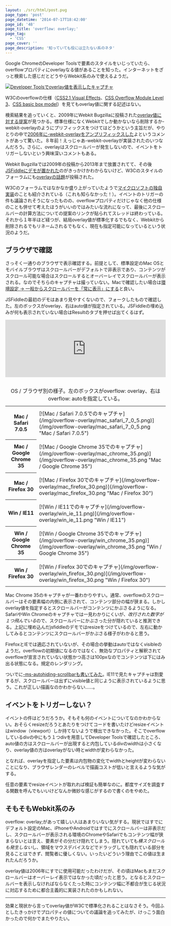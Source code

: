 ```yaml
---
layout: ./src/html/post.pug
page_type: 'post'
page_datetime: '2014-07-17T18:42:00'
page_id: '48'
page_title: 'overflow: overlay;'
page_tag:
  - 'CSS'
page_cover: ''
page_description: '知っていても役には立たない系のネタ'
---
```

Google ChromeのDeveloper Toolsで要素のスタイルをいじっていたら、overflowプロパティにoverlayなる値があることを知った。インターネットをざっと検索した感じだとどうやらWebkit系のみで使えるようだ。

[![Developer Toolsでoverlay値を表示したキャプチャ](/img/overflow-overlay/dev_tools.png)](/img/overflow-overlay/dev_tools.png "overflowのサジェストにoverlay値が出てくる")

W3Cのoverflowの仕様（[CSS2.1 Visual Effects](http://www.w3.org/TR/CSS21/visufx.html#propdef-overflow)、[CSS Overflow Module Level 3](http://www.w3.org/TR/css-overflow-3/#overflow-properties)、[CSS basic box model](http://www.w3.org/TR/css3-box/#overflow1)）を見てもoverlay値に関する記述はない。

検索結果を追っていくと、2009年にWebkit Bugzillaに投稿された[overlay値に対する提案](https://bugs.webkit.org/show_bug.cgi?id=32388)が見つかる。標準仕様になくWebkitでしか動かないなら削除するか-webkit-overlayのようにプリフィックスをつけてはどうかという主旨だが、やりとりの中で<a href="http://trac.webkit.org/changeset/14968/trunk/WebCore/css/CSSValueKeywords.in">2006年に-webkit-overlayをアンプリフィックスした</a>よというコメントがあって驚いた。８年前！えっじゃあ-webkit-overlayが実装されたのいつなんだろう。さらに、overlayはスクロールバーが発生しないので、イベントをトリガーしないという興味深いコメントもある。

Webkit Bugzillaでは2009年の投稿から2013年まで放置されてて、その後[JSFiddleにデモが置かれた](https://jsfiddle.net/rNxgD/)のがきっかけかわからないけど、W3Cのスタイルのフォーラムにも[overlayの話題](http://w3-org.9356.n7.nabble.com/css3-ui-Proposal-for-an-quot-overlay-quot-value-for-overflow-td244662.html)が投稿された。

W3Cのフォーラムではなかなか盛り上がっていたようで[マイクロソフトの独自実装](http://msdn.microsoft.com/en-us/library/windows/apps/hh441298.aspx)のことも紹介されている（これも知らなかった！）。イベントのトリガーの件も議論されそうになったものの、overflowプロパティだけじゃなく他の仕様のことも併せて考えたほうがいいのではみたいな流れになって、最後にスクロールバーの計算方法についての提案のリンクが貼られてスレッドは終わっている。それから１年半ほど経つが、結局overlay値が標準化するでもなく、Webkitから削除されるでもリネームされるでもなく、現在も指定可能になっているという状況のようだ。

## ブラウザで確認

さっそく一通りのブラウザで表示確認する。前提として、標準設定のMac OSとモバイルブラウザはスクロールバーがデフォルトで非表示であり、コンテンツがスクロール可能な場合はスクロールするとオーバーレイでスクロールバーが表示される。なのでそちらのキャプチャは撮っていない。Macで確認したい場合は[環境設定 -&gt; 一般からスクロールバーを「常に表示」にする](/img/overflow-overlay/mac_preferences.png)と良い。

JSFiddleの最初のデモはあまり見やすくないので、フォークしたもので確認した。左のボックスがoverlay、右はauto値が指定されている。JSFiddleの埋め込みが何も表示されていない場合はResultのタブを押せば出てくるはず。

<iframe width="100%" height="180" style="margin-bottom: 1em" src="https://jsfiddle.net/rNxgD/18/embedded/result,css,html" allowfullscreen="allowfullscreen" frameborder="0"></iframe>

<style>
.table--post48 td {
  padding-top: 10px;
  padding-bottom: 10px;
}
</style>
<table class="table--post48">
<caption>OS / ブラウザ別の様子。左のボックスがoverflow: overlay、右はoverflow: autoを指定している。</caption>
<tr>
  <th>Mac / Safari 7.0.5</th>
  <td>
    [![Mac / Safari 7.0.5でのキャプチャ](/img/overflow-overlay/mac_safari_7_0_5.png)](/img/overflow-overlay/mac_safari_7_0_5.png "Mac / Safari 7.0.5")
  </td>
</tr>
<tr>
  <th>Mac / Google Chrome 35</th>
  <td>
    [![Mac / Google Chrome 35でのキャプチャ](/img/overflow-overlay/mac_chrome_35.png)](/img/overflow-overlay/mac_chrome_35.png "Mac / Google Chrome 35")
  </td>
</tr>
<tr>
  <th>Mac / Firefox 30</th>
  <td>
    [![Mac / Firefox 30でのキャプチャ](/img/overflow-overlay/mac_firefox_30.png)](/img/overflow-overlay/mac_firefox_30.png "Mac / Firefox 30")
  </td>
</tr>
<tr>
  <th>Win / IE11</th>
  <td>
    [![Win / IE11でのキャプチャ](/img/overflow-overlay/win_ie_11.png)](/img/overflow-overlay/win_ie_11.png "Win / IE11")
  </td>
</tr>
<tr>
  <th>Win / Google Chrome 35</th>
  <td>
    [![Win / Google Chrome 35でのキャプチャ](/img/overflow-overlay/win_chrome_35.png)](/img/overflow-overlay/win_chrome_35.png "Win / Google Chrome 35")
  </td>
</tr>
<tr>
  <th>Win / Firefox 30</th>
  <td>
    [![Win / Firefox 30でのキャプチャ](/img/overflow-overlay/win_firefox_30.png)](/img/overflow-overlay/win_firefox_30.png "Win / Firefox 30")
  </td>
</tr>
</table>

Mac Chrome 35のキャプチャが一番わかりやすい。通常、overflowのスクロールバーはその要素幅の内側に表示されて、コンテンツ部分の幅が狭まる。しかしoverlay値を指定するとスクロールバーがコンテンツにかぶさるようになる。SafariやWin Chromeのキャプチャでは一見わかりにくいが、*改行された数字が１つ飛んでいる*ので、スクロールバーにかぶさった分が隠れていると推測できる。上記に埋め込んだjsfiddleのデモではresizeをつけているので、左右に動かしてみるとコンテンツにスクロールバーがかぶさる様子がわかると思う。

FirefoxとIEでは適応されていないが、その場合の挙動はautoではなくvisibleのようだ。overflowの初期値になるのではなく、無効なプロパティと解釈されてoverflowが宣言されていない状態かつ高さは100pxなのでコンテンツは下にはみ出る状態になる。規定のレンダリング。

ついでに[-ms-autohiding-scrollbarも書いてみた](https://jsfiddle.net/rNxgD/21/)。IE11で見たキャプチャは割愛するが、スクロールバーは出ずにvisible値と同じように表示されているように思う。これが正しい描画なのかわからない……。

## イベントをトリガーしない？

イベントの件はどうだろうか。そもそも何のイベントについてなのかわからない。おそらくresizeだろうとあたりをつけてコードを書いたけどresizeイベントはwindow（viewport）しか持てないようで検出できなかった。そこでoverflowしているdivの中にもう１つdivを用意してDeveloper Toolsで確認したところ、auto値の方はスクロールバーが出現すると内包しているdivのwidthは小さくなり、overlay値の方はoverlayがない時とwidthが変わらなかった。

となれば、overlayを指定した要素は内包物の変化でwidthとheightが変わらないことになり、ブラウザレンダーのレベルで描画コストが低いと言えるような気がする。

任意の要素でresizeイベントが取れれば検証も簡単なのに。都度サイズを調査する関数を呼んでもいいけどなんか微妙な感じがするので書くのをやめた。

## そもそもWebkit系のみ

overflow: overlay;があって嬉しい人はあまりいない気がする。現状ではすでにデフォルト設定のMac、iPhoneやAndroidではすでにスクロールバーは非表示だし、スクロールバーが表示される環境のChromeやSafariでもコンテンツ幅が狭まらないとは言え、要素がその分だけ隠れてしまう。隠れていても*横スクロールも発生しない*し、領域をマウスデバイスなどでドラッグしても隠れている部分を見ることはできず、閲覧者に優しくない。いったいどういう理由でこの値は生まれたんだろうか。

overlay値は2006年にすでに使用可能だったわけだが、その頃はMacもまだスクロールバーはオーバーレイ表示ではなかった頃だったと思う。となるとスクロールバーを表示しなければならなくたった時にコンテンツ幅に不都合が生じる状況に対応するために都合主義的に実装されたのかもしれない。

---

効果と現状から言ってoverlay値がW3Cで標準化されることはなさそう。今回ふとしたきっかけでプロパティの値についての議論を追ってみたが、けっこう面白かったので何かでまたやりたい。
